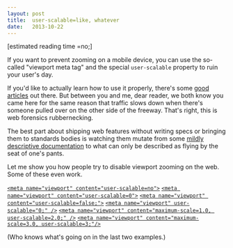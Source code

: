 ```yaml
---
layout: post
title:  user-scalable=like, whatever
date:   2013-10-22
---
```

[estimated reading time =no;]

If you want to prevent zooming on a mobile device, you can use the so-called "viewport meta tag" and the special `user-scalable` property to ruin your user's day.

If you'd like to actually learn how to use it properly, there's some [good][devo] [articles][mdn] out there. But between you and me, dear reader, we both know you came here for the same reason that traffic slows down when there's someone pulled over on the other side of the freeway. That's right, this is web forensics rubbernecking.

The best part about shipping web features without writing specs or bringing them to standards bodies is watching them mutate from some [mildly descriptive documentation][docs] to what can only be described as flying by the seat of one's pants.

Let me show you how people try to disable viewport zooming on the web. Some of these even work.

[`<meta name="viewport" content="user-scalable=no">`][no]
[`<meta name="viewport" content="user-scalable=0">`][0]
[`<meta name="viewport" content="user-scalable=false;">`][false]
[`<meta name="viewport" user-scalable="0;" />`][0;]
[`<meta name="viewport" content="maximum-scale=1.0, user-scalable=2.0;" />`][2.0]
[`<meta name="viewport" content="maximum-scale=3.0, user-scalable=3;"/>`][3]

(Who knows what's going on in the last two examples.)

[no]: https://github.com/blackberry/WebKit-BB10/blob/687325e884d989aae3a0b5b8e97c0ff7f58d1e9d/Source/WebKit/chromium/tests/data/no_scale_for_you.html#L1
[0]: https://github.com/dstockwell/blink/blob/63745d1c0e81655a2e624a08c41116eeb4b614b4/Source/web/tests/data/viewport/viewport-legacy-merge-quirk-2.html#L11
[false]: https://github.com/yoka/ios7css/blob/8ef18b0136e1f2bdf24ad034818e6acaf9657b4a/input_checkbox.html#L4
[0;]: https://github.com/wingamekits/super-paper-monster-smasher-starter-kit/blob/a2870446c0a571de10f94064b0b601da0c92a123/Projects/SuperPaperMonsterSmasherStarterKitWin8/index.html#L7
[2.0]: https://github.com/ryanmichael/yomurph/blob/3c55a83fe8f5935405bded783b460ce60963e8bf/index.html#L10
[3]: https://github.com/finalljx/hp_finalljx/blob/1a2a969f8a5996ecce6e0c2389beba77919e1f21/jsp/file.jsp#L6
[devo]: http://dev.opera.com/articles/view/an-introduction-to-meta-viewport-and-viewport/
[mdn]: https://developer.mozilla.org/en-US/docs/Mozilla/Mobile/Viewport_meta_tag
[docs]: https://developer.apple.com/library/safari/documentation/AppleApplications/Reference/SafariWebContent/UsingtheViewport/UsingtheViewport.html#//apple_ref/doc/uid/TP40006509-SW26
